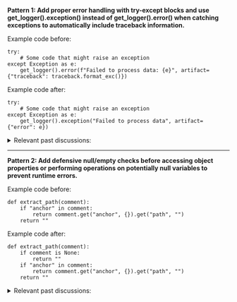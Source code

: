 <b>Pattern 1: Add proper error handling with try-except blocks and use get_logger().exception() instead of get_logger().error() when catching exceptions to automatically include traceback information.</b>

Example code before:
```
try:
    # Some code that might raise an exception
except Exception as e:
    get_logger().error(f"Failed to process data: {e}", artifact={"traceback": traceback.format_exc()})
```

Example code after:
```
try:
    # Some code that might raise an exception
except Exception as e:
    get_logger().exception("Failed to process data", artifact={"error": e})
```

<details><summary>Relevant past discussions: </summary>

- https://github.com/Codium-ai/pr-agent-pro/pull/822#discussion_r1918806145
- https://github.com/Codium-ai/pr-agent-pro/pull/1068#discussion_r1986690209
- https://github.com/Codium-ai/pr-agent-pro/pull/1068#discussion_r1986694028
</details>


___

<b>Pattern 2: Add defensive null/empty checks before accessing object properties or performing operations on potentially null variables to prevent runtime errors.</b>

Example code before:
```
def extract_path(comment):
    if "anchor" in comment:
        return comment.get("anchor", {}).get("path", "")
    return ""
```

Example code after:
```
def extract_path(comment):
    if comment is None:
        return ""
    if "anchor" in comment:
        return comment.get("anchor", {}).get("path", "")
    return ""
```

<details><summary>Relevant past discussions: </summary>

- https://github.com/Codium-ai/pr-agent-pro/pull/822#discussion_r1918811809
- https://github.com/Codium-ai/pr-agent-pro/pull/822#discussion_r1918815368
- https://github.com/Codium-ai/pr-agent-pro/pull/984#discussion_r1959362217
</details>
